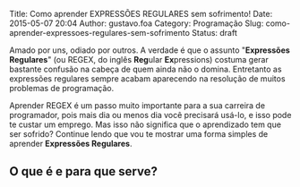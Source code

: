 Title: Como aprender EXPRESSÕES REGULARES sem sofrimento!
Date: 2015-05-07 20:04
Author: gustavo.foa
Category: Programação
Slug: como-aprender-expressoes-regulares-sem-sofrimento
Status: draft

Amado por uns, odiado por outros. A verdade é que o assunto
"**Expressões Regulares**" (ou REGEX, do inglês **Reg**ular
**Ex**pressions) costuma gerar bastante confusão na cabeça de quem ainda
não o domina. Entretanto as expressões regulares sempre acabam
aparecendo na resolução de muitos problemas de programação.

Aprender REGEX é um passo muito importante para a sua carreira de
programador, pois mais dia ou menos dia você precisará usá-lo, e isso
pode te custar um emprego. Mas isso não significa que o aprendizado tem
que ser sofrido? Continue lendo que vou te mostrar uma forma simples de
aprender **Expressões Regulares**.

O que é e para que serve?
-------------------------

 

 

 
